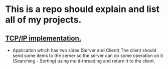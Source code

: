 # This is a repo should explain and list all of my projects. #
## [TCP/IP implementation.](https://github.com/SmallCat3699/Projects/tree/master/TCP%20(sorting%20and%20searching)#simple-console-apllication-which-has-2-sides-server-and-client) ##
+ ِApplication which has two sides (Server and Client) The client should send some items to the server so the server can do some operation on it (Searching - Sorting) using multi-threading and return it to the client.
